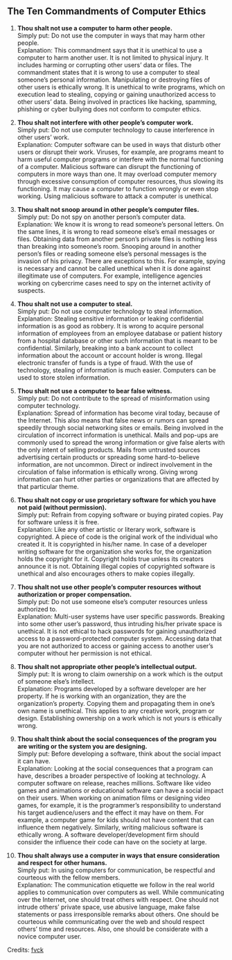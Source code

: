## The Ten Commandments of Computer Ethics

1. **Thou shalt not use a computer to harm other people.**  
   Simply put: Do not use the computer in ways that may harm other people.  
   Explanation: This commandment says that it is unethical to use a computer to harm another user. It is not limited to physical injury. It includes harming or corrupting other users’ data or files. The commandment states that it is wrong to use a computer to steal someone’s personal information. Manipulating or destroying files of other users is ethically wrong. It is unethical to write programs, which on execution lead to stealing, copying or gaining unauthorized access to other users’ data. Being involved in practices like hacking, spamming, phishing or cyber bullying does not conform to computer ethics.

2. **Thou shalt not interfere with other people’s computer work.**  
   Simply put: Do not use computer technology to cause interference in other users’ work.  
   Explanation: Computer software can be used in ways that disturb other users or disrupt their work. Viruses, for example, are programs meant to harm useful computer programs or interfere with the normal functioning of a computer. Malicious software can disrupt the functioning of computers in more ways than one. It may overload computer memory through excessive consumption of computer resources, thus slowing its functioning. It may cause a computer to function wrongly or even stop working. Using malicious software to attack a computer is unethical.

3. **Thou shalt not snoop around in other people’s computer files.**  
   Simply put: Do not spy on another person’s computer data.  
   Explanation: We know it is wrong to read someone’s personal letters. On the same lines, it is wrong to read someone else’s email messages or files. Obtaining data from another person’s private files is nothing less than breaking into someone’s room. Snooping around in another person’s files or reading someone else’s personal messages is the invasion of his privacy. There are exceptions to this. For example, spying is necessary and cannot be called unethical when it is done against illegitimate use of computers. For example, intelligence agencies working on cybercrime cases need to spy on the internet activity of suspects.

4. **Thou shalt not use a computer to steal.**  
   Simply put: Do not use computer technology to steal information.  
   Explanation: Stealing sensitive information or leaking confidential information is as good as robbery. It is wrong to acquire personal information of employees from an employee database or patient history from a hospital database or other such information that is meant to be confidential. Similarly, breaking into a bank account to collect information about the account or account holder is wrong. Illegal electronic transfer of funds is a type of fraud. With the use of technology, stealing of information is much easier. Computers can be used to store stolen information.

5. **Thou shalt not use a computer to bear false witness.**  
   Simply put: Do not contribute to the spread of misinformation using computer technology.  
   Explanation: Spread of information has become viral today, because of the Internet. This also means that false news or rumors can spread speedily through social networking sites or emails. Being involved in the circulation of incorrect information is unethical. Mails and pop-ups are commonly used to spread the wrong information or give false alerts with the only intent of selling products. Mails from untrusted sources advertising certain products or spreading some hard-to-believe information, are not uncommon. Direct or indirect involvement in the circulation of false information is ethically wrong. Giving wrong information can hurt other parties or organizations that are affected by that particular theme.

6. **Thou shalt not copy or use proprietary software for which you have not paid (without permission).**  
   Simply put: Refrain from copying software or buying pirated copies. Pay for software unless it is free.  
   Explanation: Like any other artistic or literary work, software is copyrighted. A piece of code is the original work of the individual who created it. It is copyrighted in his/her name. In case of a developer writing software for the organization she works for, the organization holds the copyright for it. Copyright holds true unless its creators announce it is not. Obtaining illegal copies of copyrighted software is unethical and also encourages others to make copies illegally.

7. **Thou shalt not use other people’s computer resources without authorization or proper compensation.**  
   Simply put: Do not use someone else’s computer resources unless authorized to.  
   Explanation: Multi-user systems have user specific passwords. Breaking into some other user’s password, thus intruding his/her private space is unethical. It is not ethical to hack passwords for gaining unauthorized access to a password-protected computer system. Accessing data that you are not authorized to access or gaining access to another user’s computer without her permission is not ethical.

8. **Thou shalt not appropriate other people’s intellectual output.**  
   Simply put: It is wrong to claim ownership on a work which is the output of someone else’s intellect.  
   Explanation: Programs developed by a software developer are her property. If he is working with an organization, they are the organization’s property. Copying them and propagating them in one’s own name is unethical. This applies to any creative work, program or design. Establishing ownership on a work which is not yours is ethically wrong.

9. **Thou shalt think about the social consequences of the program you are writing or the system you are designing.**  
   Simply put: Before developing a software, think about the social impact it can have.  
   Explanation: Looking at the social consequences that a program can have, describes a broader perspective of looking at technology. A computer software on release, reaches millions. Software like video games and animations or educational software can have a social impact on their users. When working on animation films or designing video games, for example, it is the programmer’s responsibility to understand his target audience/users and the effect it may have on them. For example, a computer game for kids should not have content that can influence them negatively. Similarly, writing malicious software is ethically wrong. A software developer/development firm should consider the influence their code can have on the society at large.

10. **Thou shalt always use a computer in ways that ensure consideration and respect for other humans.**  
    Simply put: In using computers for communication, be respectful and courteous with the fellow members.  
    Explanation: The communication etiquette we follow in the real world applies to communication over computers as well. While communicating over the Internet, one should treat others with respect. One should not intrude others’ private space, use abusive language, make false statements or pass irresponsible remarks about others. One should be courteous while communicating over the web and should respect others’ time and resources. Also, one should be considerate with a novice computer user.

Credits: [fvck](https://fvck.in/ten-commandmends/)
